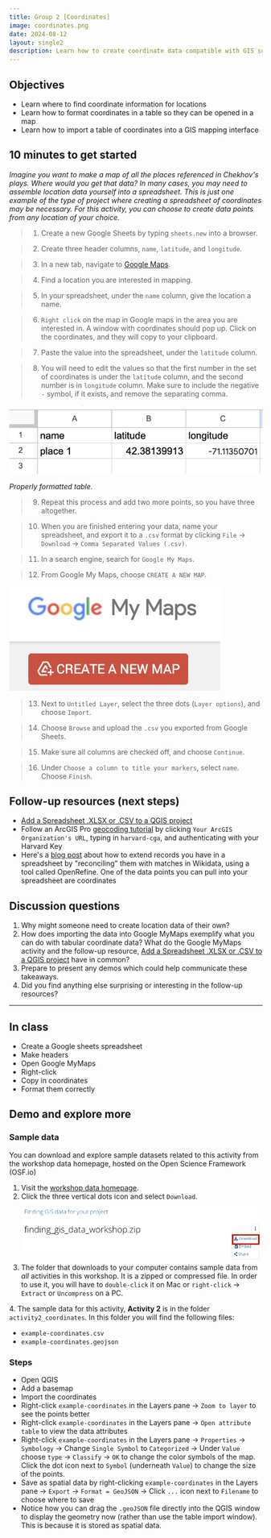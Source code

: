 ```yaml
---
title: Group 2 [Coordinates]
image: coordinates.png
date: 2024-08-12
layout: single2
description: Learn how to create coordinate data compatible with GIS software.
---
```



## Objectives

- Learn where to find coordinate information for locations
- Learn how to format coordinates in a table so they can be opened in a map
- Learn how to import a table of coordinates into a GIS mapping interface


## 10 minutes to get started

*Imagine you want to make a map of all the places referenced in Chekhov's plays. Where would you get that data? In many cases, you may need to assemble location data yourself into a spreadsheet. This is just one example of the type of project where creating a spreadsheet of coordinates may be necessary. For this activity, you can choose to create data points from any location of your choice.*

> 1. Create a new Google Sheets by typing `sheets.new` into a browser. 

> 2. Create three header columns, `name`, `latitude`, and `longitude`. 

> 3. In a new tab, navigate to [Google Maps](https://www.google.com/maps/).

> 4. Find a location you are interested in mapping.

> 5. In your spreadsheet, under the `name` column, give the location a name. 

> 6. `Right click` on the map in Google maps in the area you are interested in. A window with coordinates should pop up. Click on the coordinates, and they will copy to your clipboard. 

> 7. Paste the value into the spreadsheet, under the `latitude` column.

> 8. You will need to edit the values so that the first number in the set of coordinates is under the `latitude` column, and the second number is in `longitude` column. Make sure to include the negative `-` symbol, if it exists, and remove the separating comma. 

<img src="table.png" style="width:100%; max-height:70em;" alt="table">

*Properly formatted table.*

> 9. Repeat this process and add two more points, so you have three altogether.

> 10. When you are finished entering your data, name your spreadsheet, and export it to a `.csv` format by clicking `File` → `Download` → `Comma Separated Values (.csv)`.

> 11. In a search engine, search for `Google My Maps`. 

> 12. From Google My Maps, choose `CREATE A NEW MAP`.

![Create new map button on Google My Maps](new.png)

> 13. Next to `Untitled Layer`, select the three dots (`Layer options`), and choose `Import`. 

> 14. Choose `Browse` and upload the `.csv` you exported from Google Sheets. 

> 15. Make sure all columns are checked off, and choose `Continue`. 

> 16. Under `Choose a column to title your markers`, select `name`. Choose `Finish`. 




## Follow-up resources (next steps)
- [Add a Spreadsheet .XLSX or .CSV to a QGIS project](https://mapping.share.library.harvard.edu/tutorials/qgis/add-spreadsheet/) 
- Follow an ArcGIS Pro [geocoding tutorial](https://storymaps.arcgis.com/stories/4c42eb942db4454f80dcaffb41c81c11) by clicking  `Your ArcGIS Organization's URL`, typing in `harvard-cga`, and authenticating with your Harvard Key
- Here's a [blog post](https://musingsaboutlibrarianship.blogspot.com/2017/03/openrefine-reconciliation-services.html) about how to extend records you have in a spreadsheet by "reconciling" them with matches in Wikidata, using a tool called OpenRefine. One of the data points you can pull into your spreadsheet are coordinates

## Discussion questions
1. Why might someone need to create location data of their own?
2. How does importing the data into Google MyMaps exemplify what you can do with tabular coordinate data? What do the Google MyMaps activity and the follow-up resource, [Add a Spreadsheet .XLSX or .CSV to a QGIS project](https://mapping.share.library.harvard.edu/tutorials/qgis/add-spreadsheet/) have in common?
3. Prepare to present any demos which could help communicate these takeaways.
4. Did you find anything else surprising or interesting in the follow-up resources?

--- 

## In class

- Create a Google sheets spreadsheet
- Make headers
- Open Google MyMaps
- Right-click
- Copy in coordinates
- Format them correctly

## Demo and explore more

### Sample data
You can download and explore sample datasets related to this activity from the workshop data homepage, hosted on the Open Science Framework (OSF.io)
1. Visit the [workshop data homepage](https://osf.io/exnyg). 
2. Click the three vertical dots icon and select `Download`.
![OSF data download page](../media/download.png)
3. The folder that downloads to your computer contains sample data from *all* activities in this workshop. It is a zipped or compressed file. In order to use it, you will have to `double-click` it on Mac or `right-click` → `Extract` or `Uncompress` on a PC. 

<div class="alert-success">
<p>4. The sample data for this activity, <strong>Activity 2</strong> is in the folder <code>activity2_coordinates</code>. In this folder you will find the following files:
</p>
<ul>
<li><code>example-coordinates.csv</code></li>
<li><code>example-coordinates.geojson</code></li>
</ul>
</div>


### Steps

- Open QGIS
- Add a basemap
- Import the coordinates
- Right-click `example-coordinates` in the Layers pane → `Zoom to layer` to see the points better
- Right-click `example-coordinates` in the Layers pane → `Open attribute table` to view the data attributes
- Right-click `example-coordinates` in the Layers pane → `Properties` → `Symbology` → Change `Single Symbol` to `Categorized` → Under `Value` choose `type` → `Classify` → `OK` to change the color symbols of the map. Click the dot icon next to `Symbol` (underneath `Value`) to change the size of the points.
- Save as spatial data by right-clicking `example-coordinates` in the Layers pane → `Export` → `Format = GeoJSON` → Click `...` icon next to `Filename` to choose where to save
- Notice how you can drag the `.geoJSON` file directly into the QGIS window to display the geometry now (rather than use the table import window). This is because it is stored as spatial data.

